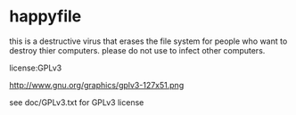 # happyfile
this is a destructive virus that erases the file system for people who want to destroy thier computers. please do not use to infect other computers.

license:GPLv3

http://www.gnu.org/graphics/gplv3-127x51.png

see doc/GPLv3.txt for GPLv3 license

